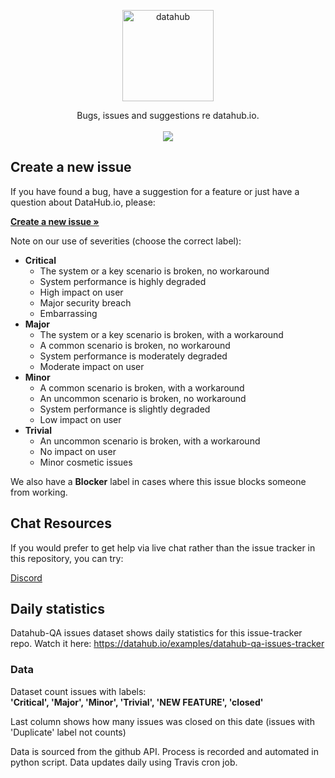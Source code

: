 <p align="center">
  <a href="https://datahub.io/">
    <img alt="datahub" src="http://datahub.io/static/img/logo-cube.png" width="146">
  </a>
</p>

<p align="center">
  Bugs, issues and suggestions re datahub.io.
  <br />
  <br /><a href="https://gitter.im/datahubio/chat"><img src="https://img.shields.io/gitter/room/frictionlessdata/chat.svg" /></a>
</p>

## Create a new issue

If you have found a bug, have a suggestion for a feature or just have a question about DataHub.io, please:

**[Create a new issue &raquo;](https://github.com/datahubio/qa/issues/new)**

Note on our use of severities (choose the correct label):
- **Critical**
  - The system or a key scenario is broken, no workaround
  - System performance is highly degraded
  - High impact on user
  - Major security breach
  - Embarrassing
- **Major**
  - The system or a key scenario is broken, with a workaround
  - A common scenario is broken, no workaround
  - System performance is moderately degraded
  - Moderate impact on user
- **Minor** 
  - A common scenario is broken, with a workaround
  - An uncommon scenario is broken, no workaround
  - System performance is slightly degraded
  - Low impact on user
- **Trivial**
  - An uncommon scenario is broken, with a workaround
  - No impact on user
  - Minor cosmetic issues

We also have a **Blocker** label in cases where this issue blocks someone from working.

## Chat Resources

If you would prefer to get help via live chat rather than the issue tracker in
this repository, you can try:

[Discord](https://discord.com/invite/KrRzMKU)


## Daily statistics

Datahub-QA issues dataset shows daily statistics for this issue-tracker repo.
Watch it here: https://datahub.io/examples/datahub-qa-issues-tracker

### Data

Dataset count issues with labels:  
**'Critical', 'Major', 'Minor', 'Trivial', 'NEW FEATURE', 'closed'**

Last column shows how many issues was closed on this date (issues with 'Duplicate' label not counts)

Data is sourced from the github API.
Process is recorded and automated in python script.
Data updates daily using Travis cron job.
